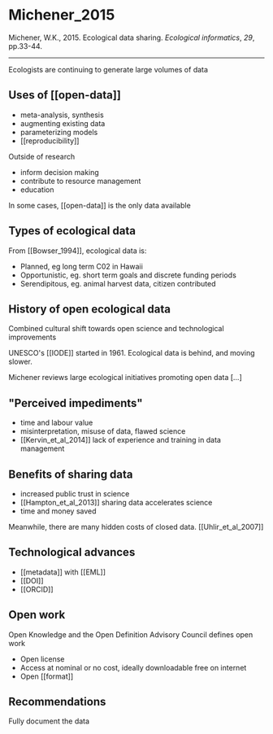 # Michener_2015
Michener, W.K., 2015. Ecological data sharing. _Ecological informatics_, _29_, pp.33-44.

---

Ecologists are continuing to generate large volumes of data

## Uses of [[open-data]]
* meta-analysis, synthesis
* augmenting existing data
* parameterizing models
* [[reproducibility]]

Outside of research

* inform decision making
* contribute to resource management
* education

In some cases, [[open-data]] is the only data available

## Types of ecological data
From [[Bowser_1994]], ecological data is:

* Planned, eg long term C02 in Hawaii
* Opportunistic, eg. short term goals and discrete funding periods
* Serendipitous, eg. animal harvest data, citizen contributed
 
## History of open ecological data
Combined cultural shift towards open science and technological improvements

UNESCO's [[IODE]] started in 1961. Ecological data is behind, and moving slower. 

Michener reviews large ecological initiatives promoting open data [...]

## "Perceived impediments"
* time and labour value
* misinterpretation, misuse of data, flawed science
* [[Kervin_et_al_2014]] lack of experience and training in data management

## Benefits of sharing data
* increased public trust in science
* [[Hampton_et_al_2013]] sharing data accelerates science
* time and money saved

Meanwhile, there are many hidden costs of closed data. [[Uhlir_et_al_2007]]

## Technological advances
* [[metadata]] with [[EML]]
* [[DOI]]
* [[ORCID]]

## Open work
Open Knowledge and the Open Definition Advisory Council defines open work

* Open license
* Access at nominal or no cost, ideally downloadable free on internet
* Open [[format]]

## Recommendations
Fully document the data
